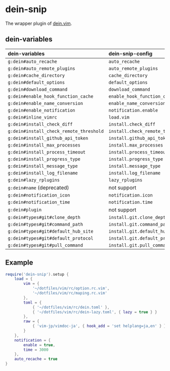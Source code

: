 # dein-snip

The wrapper plugin of [dein.vim](https://github.com/Shougo/dein.vim).

## dein-variables

| dein-variables                          | dein-snip-config                 |
| :-------------------------------------- | :------------------------------- |
| `g:dein#auto_recache`                   | `auto_recache`                   |
| `g:dein#auto_remote_plugins`            | `auto_remote_plugins`            |
| `g:dein#cache_directory`                | `cache_directory`                |
| `g:dein#default_options`                | `default_options`                |
| `g:dein#download_command`               | `download_command`               |
| `g:dein#enable_hook_function_cache`     | `enable_hook_function_cache`     |
| `g:dein#enable_name_conversion`         | `enable_name_conversion`         |
| `g:dein#enable_notification`            | `notification.enable`            |
| `g:dein#inline_vimrc`                   | `load.vim`                       |
| `g:dein#install_check_diff`             | `install.check_diff`             |
| `g:dein#install_check_remote_threshold` | `install.check_remote_threshold` |
| `g:dein#install_github_api_token`       | `install.github_api_token`       |
| `g:dein#install_max_processes`          | `install.max_processes`          |
| `g:dein#install_process_timeout`        | `install.process_timeout`        |
| `g:dein#install_progress_type`          | `install.progress_type`          |
| `g:dein#install_message_type`           | `install.message_type`           |
| `g:dein#install_log_filename`           | `install.log_filename`           |
| `g:dein#lazy_rplugins`                  | `lazy_rplugins`                  |
| `g:dein#name` (deprecated)              | not support                      |
| `g:dein#notification_icon`              | `notification.icon`              |
| `g:dein#notification_time`              | `notification.time`              |
| `g:dein#plugin`                         | not support                      |
| `g:dein#types#git#clone_depth`          | `install.git.clone_depth`        |
| `g:dein#types#git#command_path`         | `install.git.command_path`       |
| `g:dein#types#git#default_hub_site`     | `install.git.default_hub_site`   |
| `g:dein#types#git#default_protocol`     | `install.git.default_protocol`   |
| `g:dein#types#git#pull_command`         | `install.git.pull_command`       |

## Example

```lua
require('dein-snip').setup {
    load = {
        vim = {
            '~/dotfiles/vim/rc/option.rc.vim',
            '~/dotfiles/vim/rc/maping.rc.vim'
        },
        toml = {
            { '~/dotfiles/vim/rc/dein.toml' },
            { '~/dotfiles/vim/rc/dein-lazy.toml', { lazy = true } }
        },
        raw = {
            { 'vim-jp/vimdoc-ja', { hook_add = 'set helplang=ja,en' } }
        }
    },
    notification = {
        enable = true,
        time = 3000
    },
    auto_recache = true
}
```
